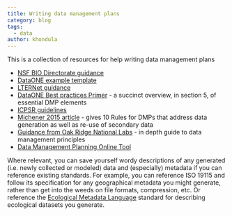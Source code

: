 ```yaml
---
title: Writing data management plans
category: blog
tags:
  - data
author: khondula
---
```


This is a collection of resources for help writing data management plans


* [NSF BIO Directorate guidance](https://www.nsf.gov/bio/pubs/BIODMP_Guidance.pdf)
* [DataONE example template](https://www.dataone.org/sites/all/documents/DMP_Copepod_Formatted.pdf)
* [LTERNet guidance](https://lternet.edu/data-mgmt-plan)
* [DataONE Best practices Primer](https://www.dataone.org/sites/all/documents/DataONE_BP_Primer_020212.pdf) - a succinct overview, in section 5, of essential DMP elements
* [ICPSR guidelines](https://www.icpsr.umich.edu/icpsrweb/content/datamanagement/dmp/)
* [Michener 2015 article](http://journals.plos.org/ploscompbiol/article?id=10.1371/journal.pcbi.1004525) - gives 10 Rules for DMPs that address data generation as well as re-use of secondary data
* [Guidance from Oak Ridge National Labs](https://daac.ornl.gov/PI/plan.shtml) - in depth guide to data management principles
* [Data Management Planning Online Tool](https://dmptool.org/)

Where relevant, you can save yourself wordy descriptions of any generated (i.e. newly collected or modeled) data and (especially) metadata if you can reference existing standards. For example, you can reference ISO 19115 and follow its specification for any geographical metadata you might generate, rather than get into the weeds on file formats, compression, etc. Or reference the [Ecological Metadata Language](https://knb.ecoinformatics.org/#external//emlparser/docs/index.html) standard for describing ecological datasets you generate.